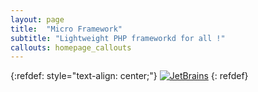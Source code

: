 ```yaml
---
layout: page
title:  "Micro Framework"
subtitle: "Lightweight PHP frameworkd for all !"
callouts: homepage_callouts
---
```


{:refdef: style="text-align: center;"}
[![JetBrains](https://resources.jetbrains.com/storage/products/company/brand/logos/jb_beam.svg)](https://www.jetbrains.com/)
{: refdef}
